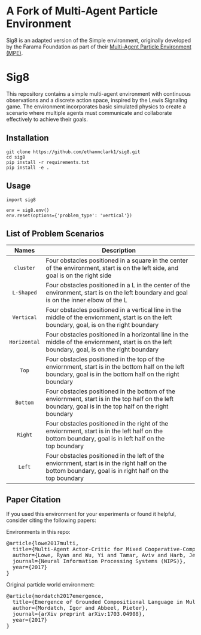 # A Fork of Multi-Agent Particle Environment

Sig8 is an adapted version of the Simple environment, originally developed by the Farama Foundation as part of their [Multi-Agent Particle Environment (MPE)](https://pettingzoo.farama.org/environments/mpe/).

# Sig8

This repository contains a simple multi-agent environment with continuous observations and a discrete action space, inspired by the Lewis Signaling game. The environment incorporates basic simulated physics to create a scenario where multiple agents must communicate and collaborate effectively to achieve their goals.

## Installation

```
git clone https://github.com/ethanmclark1/sig8.git
cd sig8
pip install -r requirements.txt
pip install -e .
```

## Usage

```
import sig8

env = sig8.env()
env.reset(options={'problem_type': 'vertical'})
```

## List of Problem Scenarios

|     Names     | Description                                                                                                                                                   |
| :------------: | ------------------------------------------------------------------------------------------------------------------------------------------------------------- |
|  `cluster`  | Four obstacles positioned in a square in the center of the environment, start is on the left side, and goal is on the right side                              |
|  `L-Shaped`  | Four obstacles positioned in a L in the center of the environment, start is on the left boundary and goal is on the inner elbow of the L                      |
|  `Vertical`  | Four obstacles positioned in a vertical line in the middle of the enviornment, start is on the left boundary, goal, is on the right boundary                  |
| `Horizontal` | Four obstacles positioned in a horizontal line in the middle of the enviornment, start is on the left boundary, goal, is on the right boundary                |
|    `Top`    | Four obstacles positioned in the top of the enviornment, start is in the bottom half on the left boundary, goal is in the bottom half on the right boundary |
|   `Bottom`   | Four obstacles positioned in the bottom of the enviornment, start is in the top half on the left boundary, goal is in the top half on the right boundary     |
|   `Right`   | Four obstacles positioned in the right of the enviornment, start is in the left half on the bottom boundary, goal is in left half on the top boundary      |
|    `Left`    | Four obstacles positioned in the left of the enviornment, start is in the right half on the bottom boundary, goal is in right half on the top boundary     |

## Paper Citation

If you used this environment for your experiments or found it helpful, consider citing the following papers:

Environments in this repo:

<pre>
@article{lowe2017multi,
  title={Multi-Agent Actor-Critic for Mixed Cooperative-Competitive Environments},
  author={Lowe, Ryan and Wu, Yi and Tamar, Aviv and Harb, Jean and Abbeel, Pieter and Mordatch, Igor},
  journal={Neural Information Processing Systems (NIPS)},
  year={2017}
}
</pre>

Original particle world environment:

<pre>
@article{mordatch2017emergence,
  title={Emergence of Grounded Compositional Language in Multi-Agent Populations},
  author={Mordatch, Igor and Abbeel, Pieter},
  journal={arXiv preprint arXiv:1703.04908},
  year={2017}
}
</pre>
